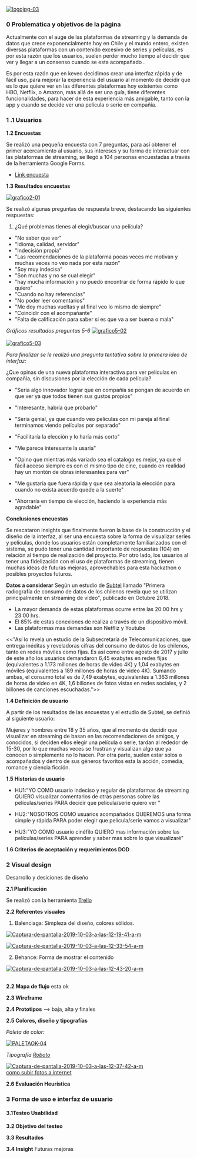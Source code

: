 


<a  href="https://ibb.co/LdqnzLP"><img  src="https://i.ibb.co/fdK4YhS/logojpg-03.jpg"  alt="logojpg-03"  border="0"></a>

### 0 Problemática y objetivos de la página

Actualmente con el auge de las plataformas de streaming y la demanda de datos que crece exponencialmente hoy en Chile y el mundo entero, existen diversas plataformas con un contenido excesivo de series y películas, es por esta razón que los usuarios, suelen perder mucho tiempo al decidir que ver y llegar a un consenso cuando se esta acompañado .

Es por esta razón que en keveo decidimos crear una interfaz rápida y de fácil uso, para mejorar la experiencia del usuario al momento de decidir que es lo que quiere ver en las diferentes plataformas hoy existentes como HBO, Netflix, o Amazon, más allá de ser una guía, tiene diferentes funcionalidades, para hacer de esta experiencia más amigable, tanto con la app y cuando se decide ver una película o serie en compañía.

  

### 1 .1 Usuarios

  

**1.2 Encuestas**

Se realizó una pequeña encuesta con 7 preguntas, para así obtener el primer acercamiento al usuario, sus intereses y su forma de interactuar con las plataformas de streaming, se llegó a 104 personas encuestadas a través de la herramienta Google Forms.

* [Link encuesta](https://forms.gle/MTt2YJtDPgN6SiiU8)

  

**1.3 Resultados encuestas**

<a  href="https://ibb.co/Xz3V5Jx"><img  src="https://i.ibb.co/641Nts0/grafico2-01.jpg"  alt="grafico2-01"  border="0"></a>

Se realizó algunas preguntas de respuesta breve, destacando las siguientes respuestas:

1. ¿Qué problemas tienes al elegir/buscar una película?

- "No saber que ver"
- "Idioma, calidad, servidor"
- "Indecisión propia"
- "Las recomendaciones de la plataforma pocas veces me motivan y muchas veces no veo nada por esta razón"
- "Soy muy indecisa"
- "Son muchas y no se cual elegir"
- "hay mucha información y no puedo encontrar de forma rápido lo que quiero"
- "Cuando no hay referencias"
- "No poder leer comentarios"
- "Me doy muchas vueltas y al final veo lo mismo de siempre"
- "Coincidir con el acompañante"
- "Falta de calificación para saber si es que va a ser buena o mala"


*Gráficos resultados preguntas 5-6*
<a  href="https://ibb.co/KzN5RbX"><img  src="https://i.ibb.co/Z1HftGV/grafico5-02.jpg"  alt="grafico5-02"  border="0"></a><br /><a  target='_blank'  href='https://es.imgbb.com/'></a><br />
<a  href="https://ibb.co/fDgq5HS"><img  src="https://i.ibb.co/5K0GyL9/grafico5-03.jpg"  alt="grafico5-03"  border="0"></a>

*Para finalizar se le realizó una pregunta tentativa sobre la primera idea de interfaz:*

¿Que opinas de una nueva plataforma interactiva para ver películas en compañía, sin discusiones por la elección de cada película?

- "Seria algo innovador lograr que en compañía se pongan de acuerdo en que ver ya que todos tienen sus gustos propios"

- "Interesante, habría que probarlo"
- "Seria genial, ya que cuando veo películas con mi pareja al final terminamos viendo películas por separado"
- "Facilitaría la elección y lo haría más corto"
- "Me parece interesante la usaria"
- "Opino que mientras más variado sea el catalogo es mejor, ya que el fácil acceso siempre es con el mismo tipo de cine, cuando en realidad hay un montón de obras interesantes para ver"
- "Me gustaría que fuera rápida y que sea aleatoria la elección para cuando no exista acuerdo quede a la suerte"
- "Ahorraría en tiempo de elección, haciendo la experiencia más agradable"

**Conclusiones encuestas**

Se rescataron insights que finalmente fueron la base de la construcción y el diseño de la interfaz, al ser una encuesta sobre la forma de visualizar series y películas, donde los usuarios están completamente familiarizados con el sistema, se pudo tener una cantidad importante de respuestas (104) en relación al tiempo de realización del proyecto. Por otro lado, los usuarios al tener una fidelización con el uso de plataformas de streaming, tienen muchas ideas de futuras mejoras, aprovechables para esta hackathon o posibles proyectos futuros.

**Datos a considerar**
Según un estudio de [Subtel](https://www.subtel.gob.cl/primera-radiografia-de-consumo-de-datos-de-los-chilenos-revela-que-se-utilizan-principalmente-en-streaming-de-video/) llamado "Primera radiografía de consumo de datos de los chilenos revela que se utilizan principalmente en streaming de video", publicado en Octubre 2018.

- La mayor demanda de estas plataformas ocurre entre las 20:00 hrs y 23:00 hrs.
- El 85% de estas conexiones de realiza a través de un dispositivo móvil.
- Las plataformas mas demandas son Netfliz y Youtube

<<"Así lo revela un estudio de la Subsecretaría de Telecomunicaciones, que entrega inéditas y reveladoras cifras del consumo de datos de los chilenos, tanto en redes móviles como fijas. Es así como entre agosto de 2017 y julio de este año los usuarios demandaron 6,45 exabytes en redes fijas (equivalentes a 1.173 millones de horas de video 4K) y 1,04 exabytes en móviles (equivalentes a 189 millones de horas de video 4K). Sumando ambas, el consumo total es de 7,49 exabytes, equivalentes a 1.363 millones de horas de video en 4K, 1,6 billones de fotos vistas en redes sociales, y 2 billones de canciones escuchadas.">>

  

**1.4 Definición de usuario**

A partir de los resultados de las encuestas y el estudio de Subtel, se definió al siguiente usuario:

Mujeres y hombres entre 18 y 35 años, que al momento de decidir que visualizar en streaming de basan en las recomendaciones de amigos, y conocidos, si deciden ellos elegir una película o serie, tardan al rededor de 15-30, por lo que muchas veces se frustran y visualizan algo que ya conocen o simplemente no lo hacen. Por otra parte, suelen estar solos o acompañados y dentro de sus géneros favoritos esta la acción, comedia, romance y ciencia ficción.

**1.5 Historias de usuario**

- HU1:"YO COMO usuario indeciso y regular de plataformas de streaming QUIERO visualizar comentarios de otras personas sobre las películas/series PARA decidir que película/serie quiero ver "

- HU2:"NOSOTROS COMO usuarios acompañados QUEREMOS una forma simple y rápida PARA poder elegir que película/serie vamos a visualizar"

- HU3:"YO COMO usuario cinéfilo QUIERO mas información sobre las películas/series PARA aprender y saber mas sobre lo que visualizaré"

**1.6 Criterios de aceptación y requerimientos DOD**

### 2 Visual design

Desarrollo y desiciones de diseño

  

**2.1 Planificación**

Se realizó con la herramienta [Trello](https://trello.com/b/Dktj8SYV/hackaton-movie)

**2.2 Referentes visuales**

1. Balenciaga: Simpleza del diseño, colores sólidos.

<a  href="https://ibb.co/jvq26Pg"><img  src="https://i.ibb.co/SXH8s4R/Captura-de-pantalla-2019-10-03-a-las-12-19-41-a-m.png"  alt="Captura-de-pantalla-2019-10-03-a-las-12-19-41-a-m"  border="0"></a>

<a  href="https://ibb.co/FJH7gdr"><img  src="https://i.ibb.co/WFVKgRh/Captura-de-pantalla-2019-10-03-a-las-12-33-54-a-m.png"  alt="Captura-de-pantalla-2019-10-03-a-las-12-33-54-a-m"  border="0"></a>

  

2. Behance: Forma de mostrar el contenido

<a  href="https://ibb.co/256ppLH"><img  src="https://i.ibb.co/M9hJJjQ/Captura-de-pantalla-2019-10-03-a-las-12-43-20-a-m.png"  alt="Captura-de-pantalla-2019-10-03-a-las-12-43-20-a-m"  border="0"></a><br /><a  target='_blank'  href='https://es.imgbb.com/'></a><br />


**2.2 Mapa de flujo** esta ok

**2.3 Wireframe**

**2.4 Prototipos** --> baja, alta y finales

**2.5 Colores, diseño y tipografías**

 

*Paleta de color:*

<a  href="https://ibb.co/xM0LM40"><img  src="https://i.ibb.co/XzgLzwg/PALETAOK-04.jpg"  alt="PALETAOK-04"  border="0"></a>

*Tipografía [Roboto](https://fonts.google.com/specimen/Roboto)*

<a  href="https://ibb.co/T4L1fnh"><img  src="https://i.ibb.co/m980jYz/Captura-de-pantalla-2019-10-03-a-las-12-37-42-a-m.png"  alt="Captura-de-pantalla-2019-10-03-a-las-12-37-42-a-m"  border="0"></a><br /><a  target='_blank'  href='https://es.imgbb.com/'>como subir fotos a internet</a><br />

**2.6 Evaluación Heurística**

  

### 3 Forma de uso e interfaz de usuario

#### 3.1Testeo Usabilidad

**3.2 Objetivo del testeo**

**3.3 Resultados**

**3.4 Insight** 
 Futuras mejoras